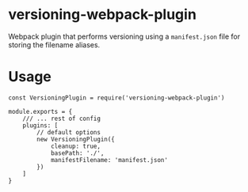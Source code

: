 # versioning-webpack-plugin
Webpack plugin that performs versioning using a `manifest.json` file for storing the filename aliases.

# Usage
```
const VersioningPlugin = require('versioning-webpack-plugin')

module.exports = {
    /// ... rest of config
    plugins: [
        // default options
        new VersioningPlugin({
            cleanup: true,
            basePath: './',
            manifestFilename: 'manifest.json'
        })
    ]
}
```